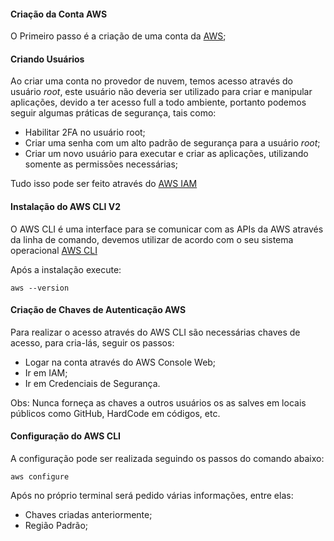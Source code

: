 #### Criação da Conta AWS

O Primeiro passo é a criação de uma conta da [AWS](https://aws.amazon.com/pt/);

#### Criando Usuários

Ao criar uma conta no provedor de nuvem, temos acesso através do usuário *root*, este usuário não deveria ser utilizado para criar e manipular aplicações, devido a ter acesso full a todo ambiente, portanto podemos seguir algumas práticas de segurança, tais como:
- Habilitar 2FA no usuário root;
- Criar uma senha com um alto padrão de segurança para a usuário *root*;
- Criar um novo usuário para executar e criar as aplicações, utilizando somente as permissões necessárias;

Tudo isso pode ser feito através do [AWS IAM](https://aws.amazon.com/pt/iam/)

#### Instalação do AWS CLI V2

O AWS CLI é uma interface para se comunicar com as APIs da AWS através da linha de comando, devemos utilizar de acordo com o seu sistema operacional [AWS CLI](https://docs.aws.amazon.com/pt_br/cli/latest/userguide/install-cliv2.html)

Após a instalação execute:
```
aws --version
```
#### Criação de Chaves de Autenticação AWS
Para realizar o acesso através do AWS CLI são necessárias chaves de acesso, para cria-lás, seguir os passos:
- Logar na conta através do AWS Console Web;
- Ir em IAM;
- Ir em Credenciais de Segurança.

Obs: Nunca forneça as chaves a outros usuários os as salves em locais públicos como GitHub, HardCode em códigos, etc.

#### Configuração do AWS CLI
A configuração pode ser realizada seguindo os passos do comando abaixo:
```
aws configure
```
Após no próprio terminal será pedido várias informações, entre elas:
- Chaves criadas anteriormente;
- Região Padrão;
